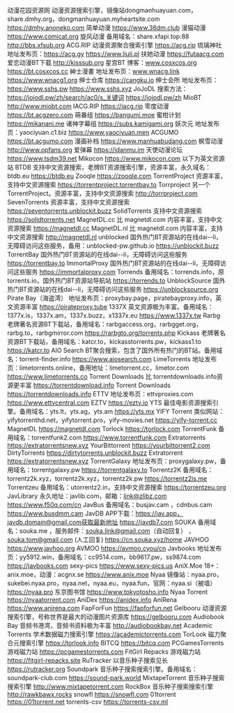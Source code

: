 
动漫花园资源网        动漫资源搜索引擎，镜像站dongmanhuayuan.com，share.dmhy.org，dongmanhuayuan.myheartsite.com        https://dmhy.anoneko.com
简单动漫                https://www.36dm.club
漫猫动漫                https://www.comicat.org
旋风动漫        备用域名：share.xfapi.top:88        http://bbs.xfsub.org
ACG.RIP        动漫资源聚合搜索引擎        https://acg.rip
琉璃神社        地址发布页：https://acg.gy        https://www.liuli.pl
扶她动漫                https://futaacg.com
爱恋动漫BT下载                http://kisssub.org
星宫BT        博客：www.cosxcos.org        https://bt.cosxcos.cc
紳士漫畫        地址发布页：www.wnacg.link        https://www.wnacg1.org
绅士仓库                https://cangku.io
绅士会所        地址发布页：https://www.sshs.pw        https://www.sshs.xyz
JoJoDL        搜索方法：https://jojodl.pw/zh/search/ac0/s_关键词        https://jojodl.pw/zh
MioBT                http://www.miobt.com
IACG.RIP                https://iacg.rip
零度动漫                https://bt.acgzero.com
萌番组                https://bangumi.moe
蜜柑计划                https://mikanani.me
诸神字幕组                https://subs.kamigami.org
妖次元        地址发布页：yaociyuan.c1.biz        https://www.yaociyuan.men
ACGUMO                https://bt.acgumo.com
漫画补档                https://www.manhuabudang.com
枫雪动漫                http://www.opfans.org
爱弹幕                https://idanmu.im
天使动漫论坛                https://www.tsdm39.net
Mikocon                https://www.mikocon.com
以下为英文资源站
BTDB        支持中文资源搜索，老牌BT资源搜索引擎，资源丰富，永久域名：btdb.eu        https://btdb.eu
Zooqle                https://zooqle.com
TorrentProject        资源丰富，支持中文资源搜索        https://torrentproject.torrentbay.to
Torrproject        另一个TorrentProject。资源丰富，支持中文资源搜索        http://torrproject.com
SevenTorrents        资源丰富，支持中文资源搜索        https://seventorrents.unblockit.buzz
SolidTorrents        支持中文资源搜索        https://solidtorrents.net
MagnetDL.cc        比 magnetdl.com 内容丰富，支持中文资源搜索        https://magnetdl.cc
MagnetDL.nl        比 magnetdl.com 内容丰富，支持中文资源搜索        http://magnetdl.nl
unblocked        国外热门BT资源站的在线dai--li，无障碍访问这些服务，备用：unblocked-pw.github.io        https://unblockit.buzz
TorrentBay        国外热门BT资源站的在线dai--li，无障碍访问这些服务        https://torrentbay.to
ImmortalProxy        国外热门BT资源站的在线dai--li，无障碍访问这些服务        https://immortalproxy.com
Torrends        备用域名：torrends.info，原torrents.io，国外热门BT资源站导航站        https://torrends.to
UnblockSource        国外热门BT资源站的在线dai--li，无障碍访问这些服务        https://unblocksource.org
Pirate Bay（海盗湾）        地址发布页：proxybay.page，piratebayproxy.info，英文资源丰富        https://pirateproxy.tube
1337X        英文资源极为丰富。备用域名：1377x.is，1337x.am，1337x.buzz，x1337x.eu        https://www.1337x.tw
Rarbg        老牌著名资源BT下载站，备用域名：rarbgaccess.org，rarbgget.org，rarbg.to，rarbgmirror.com        https://rarbgto.org/torrents.php
Kickass        老牌著名资源BT下载站，备用域名：katcr.to，kickasstorrents.pw，kickass1.to        https://katcr.to
AIO Search        BT聚合搜索，包含了国外所有热门的BT站。备用域名：torrent-finder.info        https://www.aiosearch.com
LimeTorrents        地址发布页：limetorrents.online，备用地址：limetorrent.cc，limetor.com        https://www.limetorrents.co
Torrent Downloads        比 torrentdownloads.info资源更丰富        https://torrentdownload.info
Torrent Downloads                https://torrentdownloads.info
ETTV        地址发布页：ettvproxies.com        https://www.ettvcentral.com
EZTV                https://eztv.io
YTS        最佳电影资源搜索引擎。备用域名：yts.lt，yts.ag，yts.am        https://yts.mx
YIFY Torrent        类似网站：yifytorrenthd.net，yifytorrent.pro，yify-movies.net        https://yify-torrent.cc
MagnetDL                https://magnetdl.com
Torlock                https://torlock.com
TorrentFunk        备用域名：torrentfunk2.com        https://www.torrentfunk.com
Extratorrents                https://extratorrentsnew.xyz
YourBittorrent                https://yourbittorrent2.com
DirtyTorrents                https://dirtytorrents.unblockit.buzz
Extratorrent                https://extratorrentsnew.xyz
TorrentGalaxy        地址发布页：proxygalaxy.pw，备用域名：torrentgalaxy.pw        https://torrentgalaxy.to
Torrentz2K        备用域名：torrentz2k.xyz，torrentz2k.xyz，torrentz2k.pw        https://torrentz2is.me
Torrentzeu        备用域名：utorrentz2.in，支持中文资源搜索        https://torrentzeu.org
JavLibrary        永久地址：javlib.com，邮箱：link@zlibz.com        https://www.f50q.com/cn
JavBus        备用域名：busjav.cam ，cdnbus.cam        https://www.busdmm.cam
JavDB        APP下载：https://jav.app，javdb.domain@gmail.com获取最新地址        https://javdb7.com
SOUKA        备用域名：souka.me ，服务邮件：souka.link@gmail.com（自动回复） ，souka.tom@gmail.com (人工回复)        https://cn.souka.xyz/home
JAVHOO                https://www.javhoo.org
AVMOO                https://avmoo.cyou/cn
Javbooks        地址发布页：yy5912.win，备用域名：cc9514.com，bb9617.pw，ss9874.com        https://javbooks.com
sexy-pics                https://www.sexy-pics.us
AniX.Moe        18+：anix.moe，动漫：acgnx.se        https://www.anix.moe
Nyaa        镜像站：nyaa.pro，sukebei.nyaa.pro，nyaa.net，nyaa.eu，nyaa.fun，官网：nyaa.si（被墙）        https://nyaa.pro
东京图书馆                https://www.tokyotosho.info
Nyaa Torrent                https://nyaatorrent.com
AniDex                https://anidex.info
AniRena                https://www.anirena.com
FapForFun                https://fapforfun.net
Gelbooru        动漫资源搜索引擎，号称世界是最大的动漫图片资源库        https://gelbooru.com
Audiobook Bay        音频书港湾，音频书资料极为丰富        http://audiobookbay.net
Academic Torrents        学术数据磁力搜索引擎        https://academictorrents.com
TorLook        磁力聚合元搜索引擎        https://torlook.info
BITCQ                https://bitcq.com
PCGamesTorrents        游戏磁力站        https://pcgamestorrents.com
FitGirl Repacks        游戏磁力站        https://fitgirl-repacks.site
RuTracker        以音乐种子搜索见长        https://rutracker.org
Soundpark        音乐种子搜索搜索引擎。备用域名： soundpark-club.com        https://sound-park.world
MixtapeTorrent        音乐种子搜索搜索引擎        http://www.mixtapetorrent.com
RockBox        音乐种子搜索搜索引擎        http://rawkbawx.rocks
snowfl                https://snowfl.com
01torrent                https://01torrent.net
torrents-csv                https://torrents-csv.ml